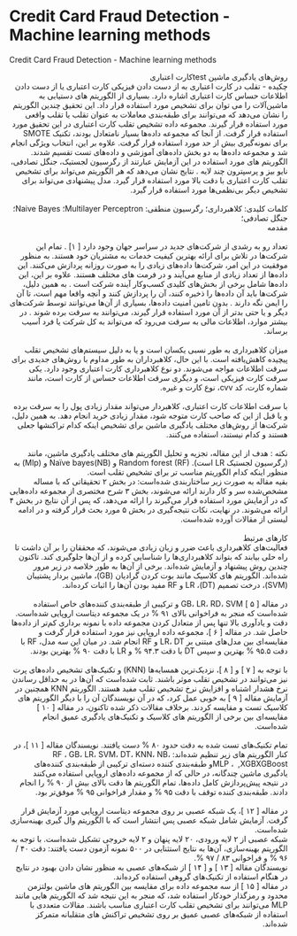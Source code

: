# Credit Card Fraud Detection - Machine learning methods
Credit Card Fraud Detection - Machine learning methods


<div dir="rtl">
روش‌های یادگیری ماشین testکارت اعتباری
</div>

<div dir="rtl">چکیده - تقلب در کارت اعتباری به از دست دادن فیزیکی کارت اعتباری یا از دست دادن اطلاعات حساس کارت اعتباری اشاره دارد. بسیاری از الگوریتم های دستیابی به ماشین‌آلات را می توان برای تشخیص مورد استفاده قرار داد. این تحقیق چندین الگوریتم را نشان می‌دهد که می‌توانند برای طبقه‌بندی معاملات به عنوان تقلب یا تقلب واقعی مورد استفاده قرار گیرند. مجموعه داده تشخیص تقلب کارت اعتباری در این تحقیق مورد استفاده قرار گرفت. از آنجا که مجموعه داده‌ها بسیار نامتعادل بودند، تکنیک SMOTE برای نمونه‌گیری بیش از حد مورد استفاده قرار گرفت. علاوه بر این، انتخاب ویژگی انجام شد و مجموعه داده‌ها به دو بخش داده‌های آموزشی و داده‌های تست تقسیم شدند. الگوریتم های مورد استفاده در این آزمایش عبارتند از رگرسیون لجستیک، جنگل تصادفی، نایو بیز و پرسپترون چند لایه . نتایج نشان می‌دهد که هر الگوریتم می‌تواند برای تشخیص تقلب کارت اعتباری با دقت بالا مورد استفاده قرار گیرد.  مدل پیشنهادی می‌تواند برای تشخیص دیگر بی‌نظمی‌ها مورد استفاده قرار گیرد.  
</div>
<br/>

<div dir="rtl">
کلمات کلیدی: کلاهبرداری؛ رگرسیون منطقی: Multilayer Perceptron؛ Naive Bayes؛ جنگل تصادفی؛ 
</div>  

<div dir="rtl">
  مقدمه 
  </div>
  <br/>
<div dir="rtl">
  تعداد رو به رشدی از شرکت‌های جدید در سراسر جهان وجود دارد [‏ ۱] ‏. تمام این شرکت‌ها در تلاش برای ارائه بهترین کیفیت خدمات به مشتریان خود هستند. به منظور موفقیت در این امر، شرکت‌ها داده‌های زیادی را به صورت روزانه پردازش می‌کنند. این داده‌ها از تعداد زیادی از منابع می‌آیند و در فرمت های مختلف هستند. علاوه بر این، این داده‌ها شامل برخی از بخش‌های کلیدی کسب‌وکار آینده شرکت است . به همین دلیل، شرکت‌ها باید آن داده‌ها را ذخیره کنند، آن را پردازش کنند و آنچه واقعا مهم است، تا آن را ایمن نگه دارند . بدون تامین امنیت داده‌ها، بسیاری از آن‌ها می‌توانند توسط شرکت‌های دیگر و یا حتی بدتر از آن مورد استفاده قرار گیرند، می‌توانند به سرقت برده شوند . در بیشتر موارد، اطلاعات مالی به سرقت می‌رود که می‌تواند به کل شرکت یا فرد آسیب برساند. 
  </div>
<br/>

<div dir="rtl">
میزان کلاهبرداری به طور نسبی یکسان است و یا به دلیل سیستم‌های تشخیص تقلب پیچیده کاهش‌یافته است. با این حال، کلاهبرداران به طور مداوم با روش‌های جدیدی برای سرقت اطلاعات مواجه می‌شوند. دو نوع کلاهبرداری کارت اعتباری وجود دارد. یکی سرقت کارت فیزیکی است، و دیگری سرقت اطلاعات حساس از کارت است، مانند شماره کارت، کد cvv، نوع کارت و غیره.
</div>
<br/>
<div dir="rtl">
با سرقت اطلاعات کارت اعتباری، کلاهبردار می‌تواند مقدار زیادی پول را به سرقت برده و یا قبل از این که صاحب کارت متوجه شود، مقدار زیادی خرید انجام دهد. به همین دلیل، شرکت‌ها از روش‌های مختلف یادگیری ماشین برای تشخیص اینکه کدام تراکنشها جعلی هستند و کدام نیستند، استفاده می‌کنند.
<div/>
<br/>  
<div dir="rtl">
نکته : هدف از این مقاله، تجزیه و تحلیل الگوریتم های مختلف یادگیری ماشین، مانند (رگرسیون لجستیک LR است). Random forest (RF) و Naïve bayes(NB) و (Mlp) به منظور اینکه کدام الگوریتم مناسب تر برای تشخیص تقلب است.
</div>

<div dir="rtl">
بقیه مقاله به صورت زیر ساختاربندی شده‌است: در بخش ۲ تحقیقاتی که با مساله مشخص‌شده سر و کار دارند ارائه می‌شوند، بخش ۳ شرح مختصری از مجموعه داده‌هایی که در آزمایش مورد استفاده قرار می‌گیرند را ارائه می‌دهد، که پس از آن نتایج در بخش ۴ ارائه می‌شوند.
در نهایت، نکات نتیجه‌گیری در بخش ۵ مورد بحث قرار گرفته و در ادامه لیستی از مقالات آورده شده‌است.
  </div>  
<br/>
<div dir="rtl">  
کارهای مرتبط
</div>  
<div dir="rtl">
فعالیت‌های کلاهبرداری باعث ضرر و زیان زیادی می‌شوند، که محققان را بر آن داشت تا راه حلی بیابند که بتواند کلاهبرداری‌ها را شناسایی کرده و از آن‌ها جلوگیری کند. تاکنون چندین روش پیشنهاد و آزمایش شده‌اند. برخی از آن‌ها به طور خلاصه در زیر مرور شده‌اند. الگوریتم های کلاسیک مانند بوت کردن گرادیان (‏GB)‏، ماشین بردار پشتیبان (‏SVM)‏، درخت تصمیم (‏DT)‏، LR و RF مفید بودن آن‌ها را اثبات کرده‌اند.  
</div>  
<br/>

<div dir="rtl">
در مقاله [‏ ۵ ]‏ GB، LR، RD، SVM و ترکیبی از طبقه‌بندی کننده‌های خاص استفاده شده‌است که منجر به فراخوانی بالای ۹۱ % در یک مجموعه دیتاست اروپایی شده‌است.  
</div>
  
<div dir="rtl">
دقت و یادآوری بالا تنها پس از متعادل کردن مجموعه داده با نمونه ‌برداری کم‌تر از داده‌ها حاصل شد. در مقاله [‏ ۶ ]‏، مجموعه داده اروپایی نیز مورد استفاده قرار گرفت و مقایسه‌ای بین مدل‌های مبتنی بر LR، DT و RF انجام شد.
در میان این سه مدل، RF با دقت ۹۵.۵ % بهترین و سپس DT با دقت ۹۴.۳ % و LR با دقت ۹۰ % بهترین بودند.
</div>  
<br/>  
<div dir="rtl">
با توجه به [‏ ۷ ]‏ و [‏ ۸ ]‏، نزدیک‌ترین همسایه‌ها (‏KNN) ‏و تکنیک‌های تشخیص داده‌های پرت نیز می‌توانند در تشخیص تقلب موثر باشند. ثابت شده‌است که آن‌ها در به حداقل رساندن نرخ هشدار اشتباه و افزایش نرخ تشخیص تقلب مفید هستند. الگوریتم KNN همچنین در آزمایش مقاله [‏ ۹ ]‏ به خوبی عمل کرد، که در آن نویسندگان آن را با دیگر الگوریتم های کلاسیک تست و مقایسه کردند. برخلاف مقالات ذکر شده تاکنون، در مقاله [‏ ۱۰ ]‏ مقایسه‌ای بین برخی از الگوریتم های کلاسیک و تکنیک‌های یادگیری عمیق انجام شده‌است.
</div>  
<br/>
<div dir="rtl">
تمام تکنیک‌های تست شده به دقت حدود ۸۰ % دست یافتند. نویسندگان مقاله [‏ ۱۱ ]‏، در کنار الگوریتم های زیر تنظیم شده‌اند: RF ، GB، LR، SVM، DT، KNN، NB، XGBoost‏XGB, ‏ ، MLPو طبقه‌بندی کننده دسته‌ای ‏ترکیبی از طبقه‌بندی کننده‌های یادگیری ماشین چندگانه، در حالی که از مجموعه داده‌های اروپایی استفاده می‌کنند
<br/>
<div dir="rtl">  
در نتیجه پیش‌پردازش کامل داده‌ها، تمام الگوریتم ها دقت بالای بیش از ۹۰ % را انجام دادند. طبقه‌بندی کننده توقف با دقت ۹۵ % و مقدار فراخوانی ۹۵ % موفق‌تر بود.
  </div>
  
<br/>  

<div dir="rtl">
در مقاله [‏ ۱۲ ]‏، یک شبکه عصبی بر روی مجموعه دیتاست اروپایی مورد آزمایش قرار گرفت. آزمایش شامل شبکه عصبی پس انتشار است که با الگوریتم وال گیری بهینه‌سازی شده‌است.
</div>  
  

<div dir="rtl">
شبکه عصبی از ۲ لایه ورودی، ۲۰ لایه پنهان و ۲ لایه خروجی تشکیل شده‌است. با توجه به الگوریتم بهینه‌سازی، آن‌ها به نتایج استثنایی در ۵۰۰ نمونه آزمون دست یافتند: دقت ۴۰ / ۹۶ % و فراخوانی ۸۳ / ۹۷ %.
</div>  

<div dir="rtl">
نویسندگان مقاله [‏ ۱۳ ]‏ و [‏ ۱۴ ]‏ از شبکه‌های عصبی به منظور نشان دادن بهبود در نتایج در هنگام استفاده از تکنیک‌های گروهی استفاده کرده‌اند.
</dir>
  
<div dir="rtl">
در مقاله [‏ ۱۵ ]‏ از سه مجموعه داده برای مقایسه بین الگوریتم های ماشین بولتزمن محدود و رمزگذار خودکار استفاده شد، که منجر به این نتیجه شد که الگوریتم هایی مانند MLP می‌توانند برای تشخیص تقلب کارت اعتباری مناسب باشند.
مقالات متعددی با استفاده از شبکه‌های عصبی عمیق بر روی تشخیص تراکنش های متقلبانه متمرکز شده‌اند.
</dir>
  
  
